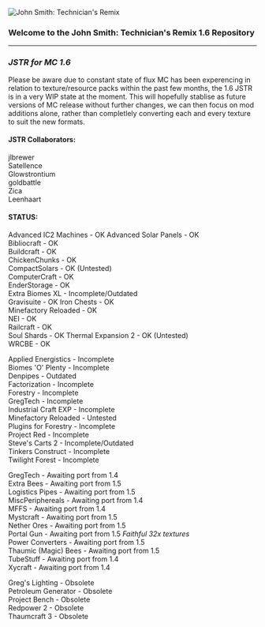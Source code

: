 ![John Smith: Technician's Remix](http://i.imgur.com/Fyl6xYX.png)  

### Welcome to the John Smith: Technician's Remix 1.6 Repository ###
------------------------------------------------------------------

### ***JSTR for MC 1.6*** ###

Please be aware due to constant state of flux MC has been experencing in relation to texture/resource packs within the past few months, the 1.6 JSTR is in a very WIP state at the moment.  This will hopefully stablise as future versions of MC release without further changes, we can then focus on mod additions alone, rather than completlely converting each and every texture to suit the new formats.


#### JSTR Collaborators: ####

jlbrewer  
Satellence  
Glowstrontium  
goldbattle  
Zica  
Leenhaart  



#### **STATUS:** ####

Advanced IC2 Machines - OK
Advanced Solar Panels - OK  
Bibliocraft - OK  
Buildcraft - OK  
ChickenChunks - OK  
CompactSolars - OK (Untested)  
ComputerCraft - OK  
EnderStorage - OK  
Extra Biomes XL - Incomplete/Outdated  
Gravisuite - OK
Iron Chests - OK  
Minefactory Reloaded - OK  
NEI - OK  
Railcraft - OK  
Soul Shards - OK
Thermal Expansion 2 - OK (Untested)  
WRCBE - OK  

Applied Energistics - Incomplete  
Biomes 'O' Plenty - Incomplete  
Denpipes - Outdated  
Factorization - Incomplete  
Forestry - Incomplete  
GregTech - Incomplete  
Industrial Craft EXP - Incomplete  
Minefactory Reloaded - Untested  
Plugins for Forestry - Incomplete  
Project Red - Incomplete  
Steve's Carts 2 - Incomplete/Outdated  
Tinkers Construct - Incomplete  
Twilight Forest - Incomplete

GregTech - Awaiting port from 1.4  
Extra Bees - Awaiting port from 1.5  
Logistics Pipes - Awaiting port from 1.5  
MiscPeriphereals - Awaiting port from 1.4  
MFFS - Awaiting port from 1.4  
Mystcraft - Awaiting port from 1.5  
Nether Ores - Awaiting port from 1.5  
Portal Gun - Awaiting port from 1.5 *Faithful 32x textures*  
Power Converters - Awaiting port from 1.5  
Thaumic (Magic) Bees - Awaiting port from 1.5  
TubeStuff - Awaiting port from 1.4  
Xycraft - Awaiting port from 1.4  

Greg's Lighting - Obsolete   
Petroleum Generator - Obsolete  
Project Bench - Obsolete  
Redpower 2 - Obsolete  
Thaumcraft 3 - Obsolete  